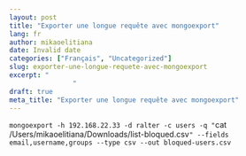 ```yaml
---
layout: post
title: "Exporter une longue requête avec mongoexport"
lang: fr
author: mikaoelitiana
date: Invalid date
categories: ["Français", "Uncategorized"]
slug: exporter-une-longue-requete-avec-mongoexport
excerpt: "
				"
draft: true
meta_title: "Exporter une longue requête avec mongoexport"
---
```


 `mongoexport -h 192.168.22.33 -d ralter -c users -q "`cat /Users/mikaoelitiana/Downloads/list-bloqued.csv`" --fields email,username,groups --type csv --out bloqued-users.csv`